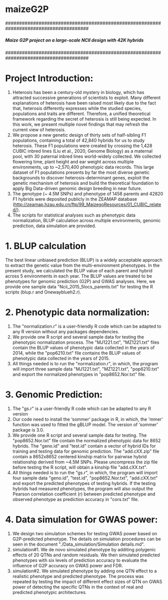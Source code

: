 # maizeG2P

######################################################################################
#####   Maize G2P project on a large-scale NCII design with 42K hybrids			######
######################################################################################

# Project Introduction:
1.  Heterosis has been a century-old mystery in biology, which has attracted successive generations of scientists to exploit. Many different explanations of heterosis have been raised most likely due to the fact that, heterosis differently expresses while the studied species, populations and traits are different. Therefore, a unified theoretical framework regarding the secret of heterosis is still being expected. In this work, we present multiple novel findings that may refresh the current view of heterosis.
2. We propose a new genetic design of thirty sets of half-sibling F1 populations, containing a total of 42,840 hybrids for us to study heterosis. These F1 populations were created by crossing the 1,428 CUBIC inbred lines (Liu et al., 2020, Genome Biology) as a maternal pool, with 30 paternal inbred lines world-widely collected. We collected flowering time, plant height and ear weight across multiple environments, up to ~2,570,400 phenotypic data records. This large dataset of F1 populations presents by far the most diverse genetic backgrounds to discover heterosis-determinant genes, exploit the genetic mechanism of heterosis and build the theoretical foundation to apply Big Data-driven genomic design breeding in near future.
3. The genotype (~ 4.5M SNPs) and phenotype of 1458 parents and 42820 F1 hybrids were deposited publicly in the ZEAMAP database (http://zeamap.hzau.edu.cn/ftp/99_MaizegoResources/01_CUBIC_related/). 
4. The scripts for statistical analyses such as phenotypic data normalization, BLUP calculation across multiple environments, genomic prediction, data simulation are provided. 

# 1. BLUP calculation
The best linear unbiased prediction (BLUP) is a widely acceptable approach to extract the genetic value from the multi-environment phenotypes. In the present study, we calculated the BLUP value of each parent and hybrid across 5 environments in each year. The BLUP values are treated to be phenotypes for genomic prediction (G2P) and GWAS analyses. Here, we provide one sample data "Ncii_2015_5locs_parents.txt" for testing the R scripts (blup.r and Onewayblueh2.r).

# 2. Phenotypic data normalization:
1. The "normalization.r" is a user-friendly R code which can be adapted to any R version without any packages dependencies.
2. We provide one R script and several sample data for testing the phenotypic normalization process. The "MJ1221.txt", "MZ1221.txt" files contain the BLUP values of phenotypic data collected in the years of 2014, while the "pop6210.txt" file contains the BLUP values of phenotypic data collected in the years of 2015. 
3. All things needed is to run the "normalization.r", in which, the program will import three sample data "MJ1221.txt", "MZ1221.txt", "pop6210.txt" and export the normalized phenotypes in "pop8652.Nor.txt" file.

# 3. Genomic Prediction:
1. The "gs.r" is a user-friendly R code which can be adapted to any R version
2. Our code need to install the ‘sommer’ package in R, in which, the 'mmer' function was used to fitted the gBLUP model. The version of ‘sommer’ package is 3.0.
3. We provide one R script and several sample data for testing. The "pop8652.Nor.txt" file contain the normalized phenotypic data for 8652 hybrids. The "geno.id" and "test.id" contain a vector of hybrid IDs for training and testing data for genomic prediction. The "add.cXX.zip" file contain a 8652x8652 centered kinship matrix for pairwise hybrid relationship derived from ~4.5M SNPs. Please uncompress the zip file before testing the R script, will obtain a kinship file "add.cXX.txt".
4. All things needed is to run the "gs.r", in which, the program will import four sample data "geno.id", "test.id", "pop8652.Nor.txt", "add.cXX.txt" and export the predicted phenotypes of testing hybrids. If the testing hybrids had measured phenotypes, the program will also output the Pearson correlation coefficient (r) between predicted phenotype and observed phenotype as prediction accuracy in "cors.txt" file.

# 4. Data simulation for GWAS power:
1) We design two simulation schemes for testing GWAS power based on G2P-predicted phenotype. The details on simulation procedures can be seen in the document "./Data_simulation/Simulation details.md".
2) simulation#1. We de novo simulated phenotype by additing polygenic effects of 20 QTNs and random residuals. We then simulated predicted phenotypes with six levels of prediction accuracy to evaluate the influence of G2P accuracy on GWAS power and FDR.
3) simulation#2. We simulated phenotype by adding one QTN effect to a realistic phenotype and predicted phenotype. The process was repeated by testing the impact of different effect sizes of QTN on GWAS power of detecting the specific QTNs in the context of real and predicted phenotypic architectures.
